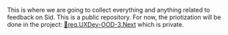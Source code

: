 This is where we are going to collect everything and anything related to feedback on Sid.
This is a public repository.
For now, the priotization will be done in the project: [📄req.UXDev-OOD-3.Next](https://github.com/orgs/hmdc/projects/33) which is private.
